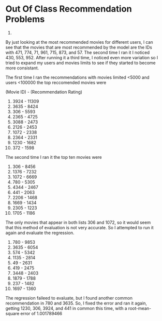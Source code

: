 # Out Of Class Recommendation Problems

1. 


  By just looking at the most recommended movies for different users, I can see that the movies that are most recommended by the model are the IDs with 471, 774, 71, 961, 715, 873, and 57. The second time I ran it I noticed 430, 553, 952. After running it a third time, I noticed even more variation so I tried to expand my users and movies limits to see if they started to become more consistant. 

  The first time I ran the recommendations with movies limited <5000 and users <100000 the top reccomended movies were
  
  (Movie ID) - (Recommendation Rating)
1. 3924 - 11309
2. 3635 - 8424
3. 306 - 5593
4. 2365 - 4725
5. 3088 - 2473
6. 2126 - 2453
7. 1072 - 2338
8. 2364 - 2331
9. 1230 - 1682
10. 372 - 1598

The second time I ran it the top ten movies were

1. 306 - 8456
2. 1376 - 7232
3. 1072 - 6669
4. 780 - 5305
5. 4344 - 2467
6. 441 - 2063
7. 2206 - 1468
8. 1669 - 1434
9. 2305 - 1223
10. 1705 - 1186

The only movies that appear in both lists  306 and 1072, so it would seem that this method of evaluation is not very accurate. So I attempted to run it again and evaluate the regression.

1. 780 - 9853
2. 3635 - 6054
3. 574 - 5342
4. 1135 - 2814
5. 49 - 2631
6. 419 - 2475
7. 3448 - 2403
8. 1879 - 1788
9. 237 - 1482
10. 1697 - 1360

The regression faileed to evaluate, but I found another common recommendation in 780 and 3635. So, I fixed the error and ran it again, getting 1230, 306, 3924, and 441 in common this time, with a root-mean-square error of 1.001789466
